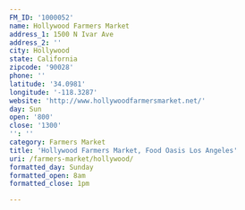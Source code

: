 ```yaml
---
FM_ID: '1000052'
name: Hollywood Farmers Market
address_1: 1500 N Ivar Ave
address_2: ''
city: Hollywood
state: California
zipcode: '90028'
phone: ''
latitude: '34.0981'
longitude: '-118.3287'
website: 'http://www.hollywoodfarmersmarket.net/'
day: Sun
open: '800'
close: '1300'
'': ''
category: Farmers Market
title: 'Hollywood Farmers Market, Food Oasis Los Angeles'
uri: /farmers-market/hollywood/
formatted_day: Sunday
formatted_open: 8am
formatted_close: 1pm

---
```

